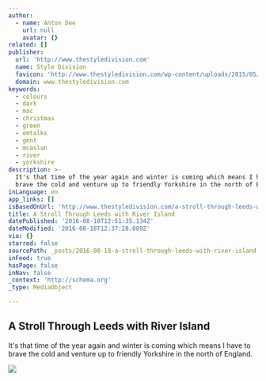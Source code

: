 ```yaml
---
author:
  - name: Anton Dee
    url: null
    avatar: {}
related: []
publisher:
  url: 'http://www.thestyledivision.com'
  name: Style Division
  favicon: 'http://www.thestyledivision.com/wp-content/uploads/2015/05/favicon2-copy.png'
  domain: www.thestyledivision.com
keywords:
  - colours
  - dark
  - mac
  - christmas
  - green
  - emtalks
  - gent
  - mcaslan
  - river
  - yorkshire
description: >-
  It's that time of the year again and winter is coming which means I have to
  brave the cold and venture up to friendly Yorkshire in the north of England.
inLanguage: en
app_links: []
isBasedOnUrl: 'http://www.thestyledivision.com/a-stroll-through-leeds-with-river-island'
title: A Stroll Through Leeds with River Island
datePublished: '2016-08-18T12:51:35.134Z'
dateModified: '2016-08-18T12:37:28.089Z'
via: {}
starred: false
sourcePath: _posts/2016-08-18-a-stroll-through-leeds-with-river-island.md
inFeed: true
hasPage: false
inNav: false
_context: 'http://schema.org'
_type: MediaObject

---
```

<article style=""><h1>A Stroll Through Leeds with River Island</h1><p>It's that time of the year again and winter is coming which means I have to brave the cold and venture up to friendly Yorkshire in the north of England.</p><img src="http://www.thestyledivision.com/wp-content/uploads/2015/11/leeds-vsco-journal-yorkshire-england-fujifilm-2.jpg" /></article>
